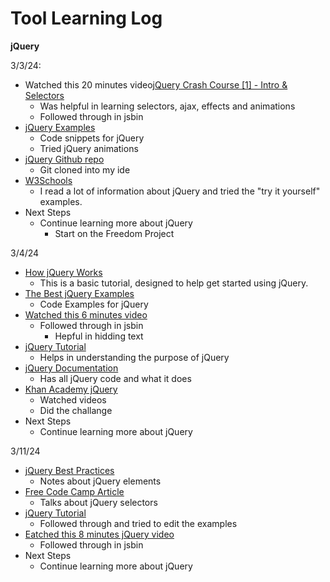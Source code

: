 # Tool Learning Log

**jQuery**

3/3/24:
* Watched this 20 minutes video[jQuery Crash Course [1] - Intro & Selectors](https://www.youtube.com/watch?v=3nrLc_JOF7k)
    * Was helpful in learning selectors, ajax, effects and animations
    * Followed through in jsbin
* [jQuery Examples](https://www.quackit.com/jquery/examples/)
    *  Code snippets for jQuery
    *  Tried jQuery animations
* [jQuery Github repo](https://github.com/jquery/jquery?tab=readme-ov-file)
    * Git cloned into my ide
*  [W3Schools](https://www.w3schools.com/jquERy/default.asp)
   *  I read a lot of information about jQuery and tried the "try it yourself" examples.
*  Next Steps
    * Continue learning more about jQuery 
         *   Start on the Freedom Project
     
           
3/4/24

* [How jQuery Works](https://learn.jquery.com/about-jquery/how-jquery-works/)
  * This is a basic tutorial, designed to help get started using jQuery.
* [The Best jQuery Examples](https://www.freecodecamp.org/news/the-best-jquery-examples/)
  * Code Examples for jQuery
* [Watched this 6 minutes video](https://www.youtube.com/watch?v=JjIvF0yikGU)
  * Followed through in jsbin
      * Hepful in hidding text
* [jQuery Tutorial](https://www.geeksforgeeks.org/jquery-tutorial/)
   * Helps in understanding the purpose of jQuery
* [jQuery Documentation](https://devdocs.io/jquery/)
  * Has all jQuery code and what it does
* [Khan Academy jQuery](https://www.khanacademy.org/computing/computer-programming/html-js-jquery/jquery-intro/v/what-is-jquery)
  * Watched videos
  * Did the challange 
* Next Steps
  * Continue learning more about jQuery
 
3/11/24

* [jQuery Best Practices](https://greena13.github.io/blog/2020/12/05/jquery-best-practices/)
  * Notes about jQuery elements
* [Free Code Camp Article](https://www.freecodecamp.org/news/the-best-jquery-examples/)
  * Talks about jQuery selectors
* [jQuery Tutorial](https://www.tutorialspoint.com/jquery/index.htm)
  * Followed through and tried to edit the examples
* [Eatched this 8 minutes jQuery video](https://www.youtube.com/watch?v=hMxGhHNOkCU)
  * Followed through in jsbin
* Next Steps
  * Continue learning more about jQuery
 
   


<!-- 
* Links you used today (websites, videos, etc)
* Things you tried, progress you made, etc
* Challenges, a-ha moments, etc
* Questions you still have
* What you're going to try next
-->
